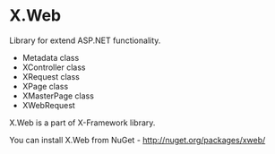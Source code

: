 X.Web
=====

Library for extend ASP.NET functionality.
- Metadata class
- XController class
- XRequest class
- XPage class
- XMasterPage class
- XWebRequest

X.Web is a part of X-Framework library.

You can install X.Web from NuGet - http://nuget.org/packages/xweb/
